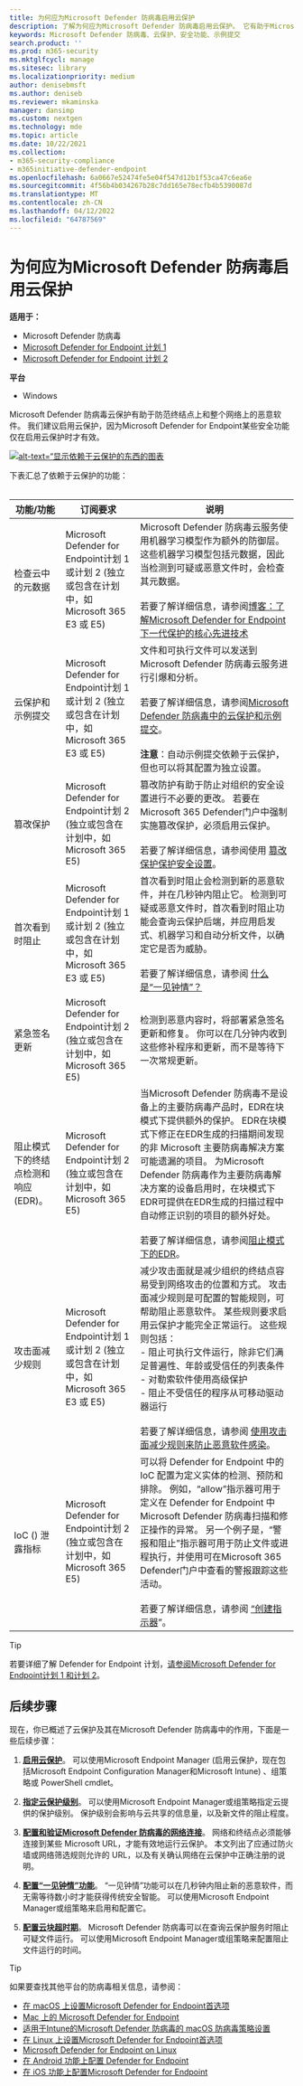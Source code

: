 ```yaml
---
title: 为何应为Microsoft Defender 防病毒启用云保护
description: 了解为何应为Microsoft Defender 防病毒启用云保护。 它有助于Microsoft Defender for Endpoint工作中的许多安全功能
keywords: Microsoft Defender 防病毒、云保护、安全功能、示例提交
search.product: ''
ms.prod: m365-security
ms.mktglfcycl: manage
ms.sitesec: library
ms.localizationpriority: medium
author: denisebmsft
ms.author: deniseb
ms.reviewer: mkaminska
manager: dansimp
ms.custom: nextgen
ms.technology: mde
ms.topic: article
ms.date: 10/22/2021
ms.collection:
- m365-security-compliance
- m365initiative-defender-endpoint
ms.openlocfilehash: 6a0667e52474fe5e04f547d12b1f53ca47c6ea6e
ms.sourcegitcommit: 4f56b4b034267b28c7dd165e78ecfb4b5390087d
ms.translationtype: MT
ms.contentlocale: zh-CN
ms.lasthandoff: 04/12/2022
ms.locfileid: "64787569"
---
```

# <a name="why-cloud-protection-should-be-enabled-for-microsoft-defender-antivirus"></a>为何应为Microsoft Defender 防病毒启用云保护

**适用于：**

- Microsoft Defender 防病毒
- [Microsoft Defender for Endpoint 计划 1](https://go.microsoft.com/fwlink/p/?linkid=2154037)
- [Microsoft Defender for Endpoint 计划 2](https://go.microsoft.com/fwlink/p/?linkid=2154037)

**平台**
- Windows

Microsoft Defender 防病毒云保护有助于防范终结点上和整个网络上的恶意软件。 我们建议启用云保护，因为Microsoft Defender for Endpoint某些安全功能仅在启用云保护时才有效。 

[![alt-text=“显示依赖于云保护的东西的图表](images/mde-cloud-protection.png#lightbox)](enable-cloud-protection-microsoft-defender-antivirus.md)

下表汇总了依赖于云保护的功能： <br/><br/>

| 功能/功能  | 订阅要求 |  说明  |
|---------|---------|--------|
| 检查云中的元数据  | Microsoft Defender for Endpoint计划 1 或计划 2 (独立或包含在计划中，如 Microsoft 365 E3 或 E5)  | Microsoft Defender 防病毒云服务使用机器学习模型作为额外的防御层。 这些机器学习模型包括元数据，因此当检测到可疑或恶意文件时，会检查其元数据。 <br/><br/>若要了解详细信息，请参阅[博客：了解Microsoft Defender for Endpoint下一代保护的核心先进技术](https://www.microsoft.com/security/blog/2019/06/24/inside-out-get-to-know-the-advanced-technologies-at-the-core-of-microsoft-defender-atp-next-generation-protection/)  |
| 云保护和示例提交 | Microsoft Defender for Endpoint计划 1 或计划 2 (独立或包含在计划中，如 Microsoft 365 E3 或 E5)  | 文件和可执行文件可以发送到Microsoft Defender 防病毒云服务进行引爆和分析。 <br/><br/>若要了解详细信息，请参阅[Microsoft Defender 防病毒中的云保护和示例提交](cloud-protection-microsoft-antivirus-sample-submission.md)。<br/><br/>**注意**：自动示例提交依赖于云保护，但也可以将其配置为独立设置。         |
| 篡改保护 | Microsoft Defender for Endpoint计划 2 (独立或包含在计划中，如Microsoft 365 E5)  | 篡改防护有助于防止对组织的安全设置进行不必要的更改。 若要在Microsoft 365 Defender门户中强制实施篡改保护，必须启用云保护。 <br/><br/>若要了解详细信息，请参阅使用 [篡改保护保护安全设置](prevent-changes-to-security-settings-with-tamper-protection.md)。        |
| 首次看到时阻止 | Microsoft Defender for Endpoint计划 1 或计划 2 (独立或包含在计划中，如 Microsoft 365 E3 或 E5)  | 首次看到时阻止会检测到新的恶意软件，并在几秒钟内阻止它。 检测到可疑或恶意文件时，首次看到时阻止功能会查询云保护后端，并应用启发式、机器学习和自动分析文件，以确定它是否为威胁。<br/><br/>若要了解详细信息，请参阅 [什么是“一见钟情”？](configure-block-at-first-sight-microsoft-defender-antivirus.md#what-is-block-at-first-sight)   |
| 紧急签名更新 | Microsoft Defender for Endpoint计划 2 (独立或包含在计划中，如Microsoft 365 E5)  | 检测到恶意内容时，将部署紧急签名更新和修复。 你可以在几分钟内收到这些修补程序和更新，而不是等待下一次常规更新。   |
| 阻止模式下的终结点检测和响应 (EDR)。 | Microsoft Defender for Endpoint计划 2 (独立或包含在计划中，如Microsoft 365 E5)  | 当Microsoft Defender 防病毒不是设备上的主要防病毒产品时，EDR在块模式下提供额外的保护。 EDR在块模式下修正在EDR生成的扫描期间发现的非 Microsoft 主要防病毒解决方案可能遗漏的项目。 为Microsoft Defender 防病毒作为主要防病毒解决方案的设备启用时，在块模式下EDR可提供在EDR生成的扫描过程中自动修正识别的项目的额外好处。 <br/><br/>若要了解详细信息，请参阅[阻止模式下的EDR](edr-in-block-mode.md)。|
| 攻击面减少规则 | Microsoft Defender for Endpoint计划 1 或计划 2 (独立或包含在计划中，如 Microsoft 365 E3 或 E5)  | 减少攻击面就是减少组织的终结点容易受到网络攻击的位置和方式。 攻击面减少规则是可配置的智能规则，可帮助阻止恶意软件。 某些规则要求启用云保护才能完全正常运行。 这些规则包括： <br/>- 阻止可执行文件运行，除非它们满足普遍性、年龄或受信任的列表条件 <br/>- 对勒索软件使用高级保护 <br/>- 阻止不受信任的程序从可移动驱动器运行 <br/><br/>若要了解详细信息，请参阅 [使用攻击面减少规则来防止恶意软件感染](attack-surface-reduction.md)。  |
| IoC () 泄露指标 | Microsoft Defender for Endpoint计划 2 (独立或包含在计划中，如Microsoft 365 E5)  | 可以将 Defender for Endpoint 中的 IoC 配置为定义实体的检测、预防和排除。 例如，“allow”指示器可用于定义在 Defender for Endpoint 中Microsoft Defender 防病毒扫描和修正操作的异常。 另一个例子是，“警报和阻止”指示器可用于防止文件或进程执行，并使用可在Microsoft 365 Defender门户中查看的警报跟踪这些活动。 <br/><br/>若要了解详细信息，请参阅 [“创建指示器](manage-indicators.md)”。    |

> [!TIP]
> 若要详细了解 Defender for Endpoint 计划，[请参阅Microsoft Defender for Endpoint计划 1 和计划 2](defender-endpoint-plan-1-2.md)。

## <a name="next-steps"></a>后续步骤

现在，你已概述了云保护及其在Microsoft Defender 防病毒中的作用，下面是一些后续步骤：

1. **[启用云保护](enable-cloud-protection-microsoft-defender-antivirus.md)**。 可以使用Microsoft Endpoint Manager (启用云保护，现在包括Microsoft Endpoint Configuration Manager和Microsoft Intune) 、组策略或 PowerShell cmdlet。

2. **[指定云保护级别](specify-cloud-protection-level-microsoft-defender-antivirus.md)**。 可以使用Microsoft Endpoint Manager或组策略指定云提供的保护级别。 保护级别会影响与云共享的信息量，以及新文件的阻止程度。

3. **[配置和验证Microsoft Defender 防病毒的网络连接](configure-network-connections-microsoft-defender-antivirus.md)**。 网络和终结点必须能够连接到某些 Microsoft URL，才能有效地运行云保护。 本文列出了应通过防火墙或网络筛选规则允许的 URL，以及有关确认网络在云保护中正确注册的说明。

4. **[配置“一见钟情”功能](configure-block-at-first-sight-microsoft-defender-antivirus.md)**。 “一见钟情”功能可以在几秒钟内阻止新的恶意软件，而无需等待数小时才能获得传统安全智能。 可以使用Microsoft Endpoint Manager或组策略来启用和配置它。

5. **[配置云块超时期](configure-cloud-block-timeout-period-microsoft-defender-antivirus.md)**。 Microsoft Defender 防病毒可以在查询云保护服务时阻止可疑文件运行。 可以使用Microsoft Endpoint Manager或组策略来配置阻止文件运行的时间。

> [!TIP]
> 如果要查找其他平台的防病毒相关信息，请参阅：
> - [在 macOS 上设置Microsoft Defender for Endpoint首选项](mac-preferences.md)
> - [Mac 上的 Microsoft Defender for Endpoint](microsoft-defender-endpoint-mac.md)
> - [适用于Intune的Microsoft Defender 防病毒的 macOS 防病毒策略设置](/mem/intune/protect/antivirus-microsoft-defender-settings-macos)
> - [在 Linux 上设置Microsoft Defender for Endpoint首选项](linux-preferences.md)
> - [Microsoft Defender for Endpoint on Linux](microsoft-defender-endpoint-linux.md)
> - [在 Android 功能上配置 Defender for Endpoint](android-configure.md)
> - [在 iOS 功能上配置Microsoft Defender for Endpoint](ios-configure-features.md)